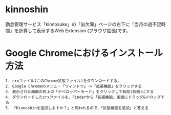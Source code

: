 # kinnoshin

勤怠管理サービス「kinnosuke」の「出欠簿」ページの右下に「当月の過不足時間」を計算して表示するWeb Extension (ブラウザ拡張)です。

# Google Chromeにおけるインストール方法

```
1. crxファイル(このChrome拡張ファイル)をダウンロードする。
2. Google Chromeのメニュー「ウィンドウ」->「拡張機能」をクリックする
3. 表示された画面の右上の「デベロッパーモード」をクリックして有効(右側)にする
4. ダウンロードしたcrxファイルを、Finderから「拡張機能」画面にドラッグ&ドロップする
5. 「Kinnoshinを追加しますか？」と問われるので、「拡張機能を追加」と答える
```
